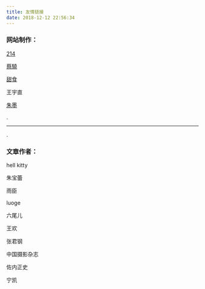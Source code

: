 ```yaml
---
title: 友情链接
date: 2018-12-12 22:56:34
---
```


### 网站制作：

[214](https://weibo.com/nearlife) 

[蔡驍](http://c-aixiao.lofter.com/)

[甜食](https://www.douban.com/people/lamons/)

王宇直

[朱墨](公众号：BTTB)

.

---

.

### 文章作者：

hell kitty

朱宝蕾

雨臣

luoge

六尾儿

王欢

张君钢

中国摄影杂志

佐内正史

宁凯



